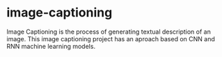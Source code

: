 # image-captioning
Image Captioning is the process of generating textual description of an image.
This image captioning project has an aproach based on CNN and RNN machine learning models.


